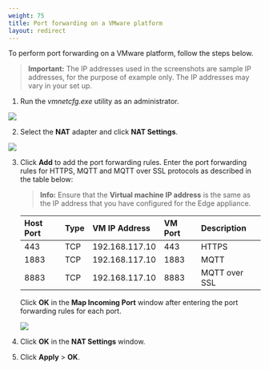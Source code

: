 ```yaml
---
weight: 75
title: Port forwarding on a VMware platform
layout: redirect
---
```


To perform port forwarding on a VMware platform, follow the steps below.

>**Important:** The IP addresses used in the screenshots are sample IP addresses, for the purpose of example only. The IP addresses may vary in your set up.

1. Run the *vmnetcfg.exe* utility as an administrator.
<img src="/images/edge/edge-vmware-port-forwarding-01.png" name="Port forwarding on VMware"/>

2. Select the **NAT** adapter and click **NAT Settings**.
<img src="/images/edge/edge-vmware-port-forwarding-02.png" name="NAT Settings"/>
	
3. Click **Add** to add the port forwarding rules. Enter the port forwarding rules for HTTPS, MQTT and MQTT over SSL protocols as described in the table below:

	>**Info:** Ensure that the **Virtual machine IP address** is the same as the IP address that you have configured for the Edge appliance.

	|Host Port|Type|VM IP Address|VM Port|Description
	|:---|:---|:---|:---|:---
	|443|TCP|192.168.117.10|443|HTTPS
	|1883|TCP|192.168.117.10|1883|MQTT
	|8883|TCP|192.168.117.10|8883|MQTT over SSL

	Click **OK** in the **Map Incoming Port** window after entering the port forwarding rules for each port.

	<img src="/images/edge/edge-vmware-port-forwarding-03.png" name="NAT Settings"/>

4. Click **OK** in the **NAT Settings** window.

5. Click **Apply** > **OK**.